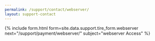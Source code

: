 ```yaml
---
permalink: /support/contact/webserver/ 
layout: support-contact
---
```


{% include form.html 
    form=site.data.support.tire_form.webserver 
    next="/support/payment/webserver/"
    subject="webserver Access" %}